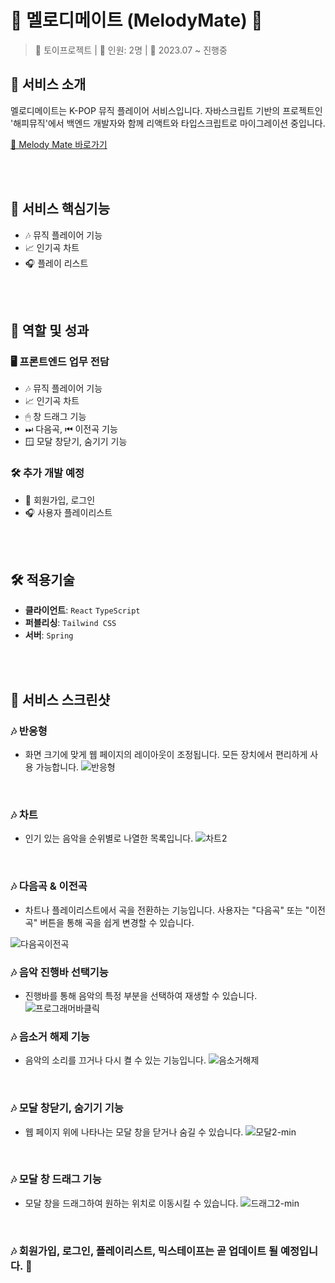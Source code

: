 # 🎵 멜로디메이트 (MelodyMate) 🎵

> 🚀 토이프로젝트 | 🤝 인원: 2명 | 📅 2023.07 ~ 진행중

## 🎯 서비스 소개

멜로디메이트는 K-POP 뮤직 플레이어 서비스입니다. 자바스크립트 기반의 프로젝트인 '해피뮤직'에서 백엔드 개발자와 함께 리액트와 타입스크립트로 마이그레이션 중입니다.

[🔗 Melody Mate 바로가기](https://melodymate.netlify.app/)

<br>
<br>

## 🌟 서비스 핵심기능

-   🎶 뮤직 플레이어 기능
-   📈 인기곡 차트
-   🎧 플레이 리스트

<br>
<br>

## 💼 역할 및 성과

### 🖥 프론트엔드 업무 전담

-   🎶 뮤직 플레이어 기능
-   📈 인기곡 차트
-   🖱 창 드래그 기능
-   ⏭ 다음곡, ⏮ 이전곡 기능
-   🪟 모달 창닫기, 숨기기 기능

### 🛠 추가 개발 예정

-   📝 회원가입, 로그인
-   🎧 사용자 플레이리스트

<br>
<br>

## 🛠 적용기술

-   **클라이언트**: `React` `TypeScript`
-   **퍼블리싱**: `Tailwind CSS`
-   **서버**: `Spring`

<br>
<br>

## 📸 서비스 스크린샷

### 🎶 반응형

-   화면 크기에 맞게 웹 페이지의 레이아웃이 조정됩니다. 모든 장치에서 편리하게 사용 가능합니다.
    ![반응형](https://github.com/MelodyMate/melodymate-front/assets/89791868/1c3196ad-05c5-457d-80c0-f1e095d10030)

<br>

### 🎶 차트

-   인기 있는 음악을 순위별로 나열한 목록입니다.
    ![차트2](https://github.com/MelodyMate/melodymate-front/assets/89791868/28f4c415-06b5-4a39-9e9e-13fd758f232b)

<br>

### 🎶 다음곡 & 이전곡

-   차트나 플레이리스트에서 곡을 전환하는 기능입니다. 사용자는 "다음곡" 또는 "이전곡" 버튼을 통해 곡을 쉽게 변경할 수 있습니다.

![다음곡이전곡](https://github.com/MelodyMate/melodymate-front/assets/89791868/a70d06e4-27dd-4db9-a285-1b37365a5402)
<br>

### 🎶 음악 진행바 선택기능

-   진행바를 통해 음악의 특정 부분을 선택하여 재생할 수 있습니다.
    ![프로그래머바클릭](https://github.com/MelodyMate/melodymate-front/assets/89791868/3fb7be70-97e6-464d-8858-2b82b8834a9f)
    <br>

### 🎶 음소거 해제 기능

-   음악의 소리를 끄거나 다시 켤 수 있는 기능입니다.
    ![음소거해제](https://github.com/MelodyMate/melodymate-front/assets/89791868/9f74f3a5-359f-404c-a1dc-dfa1f66e1ac8)

    <br>

### 🎶 모달 창닫기, 숨기기 기능

-   웹 페이지 위에 나타나는 모달 창을 닫거나 숨길 수 있습니다.
    ![모달2-min](https://github.com/MelodyMate/melodymate-front/assets/89791868/21c331a3-c55e-4971-a5c2-33e0c6ebc527)

    <br>

### 🎶 모달 창 드래그 기능

-   모달 창을 드래그하여 원하는 위치로 이동시킬 수 있습니다.
    ![드래그2-min](https://github.com/MelodyMate/melodymate-front/assets/89791868/2795bffa-d1bb-4c3e-ae50-ac7bc24bddbc)

    <br>

### 🎶 회원가입, 로그인, 플레이리스트, 믹스테이프는 곧 업데이트 될 예정입니다. 🔧

<br>
